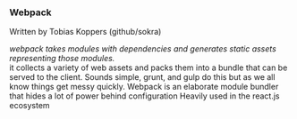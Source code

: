 <section>
    <h3>Webpack</h3>
    <p>Written by Tobias Koppers (github/sokra)</p>
    <span class="fragment fade-in">
        <i>webpack takes modules with dependencies and generates static assets representing those modules.</i>
    </span>
    <aside class="notes">
        it collects a variety of web assets and packs them into a bundle that can be served to the client. Sounds simple,
        grunt, and gulp do this but as we all know things get messy quickly.
        Webpack is an elaborate module bundler that hides a lot of power behind configuration
        Heavily used in the react.js ecosystem
    </aside>
</section>



